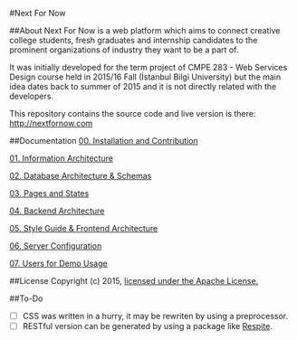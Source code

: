 #Next For Now

##About
Next For Now is a web platform which aims to connect creative college students, fresh graduates and internship candidates to the prominent organizations of industry they want to be a part of.

It was initially developed for the term project of CMPE 283 - Web Services Design course held in 2015/16 Fall (İstanbul Bilgi University) but the main idea dates back to summer of 2015 and it is not directly related with the developers.

This repository contains the source code and live version is there: http://nextfornow.com

##Documentation
[00. Installation and Contribution](docs/0_installation_and_contribution.md)

[01. Information Architecture](docs/1_information_architecture.md)

[02. Database Architecture & Schemas](docs/2_database_architecture.md)

[03. Pages and States](docs/3_pages_and_states.md)

[04. Backend Architecture](docs/4_backend_architecture.md)

[05. Style Guide & Frontend Architecture](docs/5_frontend_architecture.md)

[06. Server Configuration](docs/6_server_configuration.md)

[07. Users for Demo Usage](docs/7_dummy_demo.md)

##License
Copyright (c) 2015, [licensed under the Apache License.](LICENSE)

##To-Do
- [ ] CSS was written in a hurry, it may be rewriten by using a preprocessor.
- [ ] RESTful version can be generated by using a package like [Respite](https://pypi.python.org/pypi/django-respite/1.4.0).